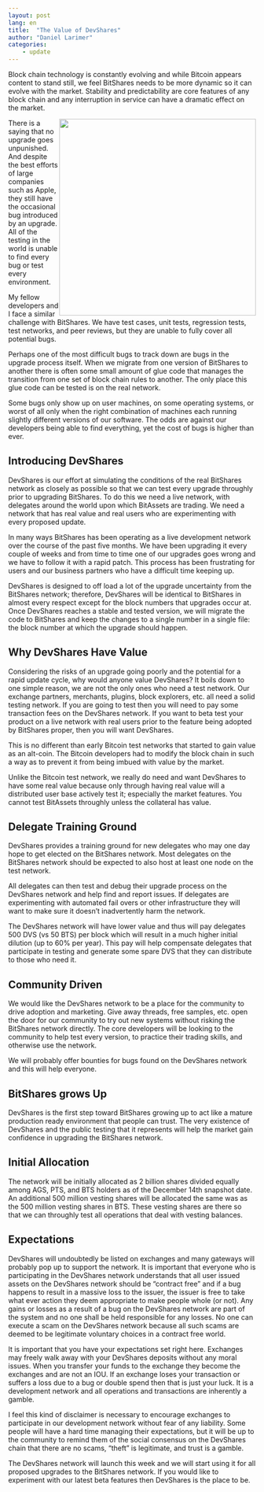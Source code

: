 ```yaml
---
layout: post
lang: en
title:  "The Value of DevShares"
author: "Daniel Larimer"
categories: 
    - update
---
```

Block chain technology is constantly evolving and while Bitcoin appears content to stand still, we feel BitShares needs to be more dynamic so it can evolve with the market.   Stability and predictability are core features of any block chain and any interruption in service can have a dramatic effect on the market.

<!--more-->

<img style="float: right" src="/media/upgrade_comic.png" width="400px">

There is a saying that no upgrade goes unpunished.  And despite the best efforts of large companies such as Apple, they still have the occasional bug introduced by an upgrade.  All of the testing in the world is unable to find every bug or test every environment.

My fellow developers and I face a similar challenge with BitShares.   We have test cases, unit tests, regression tests, test networks, and peer reviews, but they are unable to fully cover all potential bugs.    

Perhaps one of the most difficult bugs to track down are bugs in the upgrade process itself.  When we migrate from one version of BitShares to another there is often some small amount of glue code that manages the transition from one set of block chain rules to another.   The only place this glue code can be tested is on the real network.    

Some bugs only show up on user machines, on some operating systems, or worst of all only when the right combination of machines each running slightly different versions of our software.  The odds are against our developers being able to find everything, yet the cost of bugs is higher than ever.

## Introducing DevShares

DevShares is our effort at simulating the conditions of the real BitShares network as closely as possible so that we can test every upgrade throughly prior to upgrading BitShares.  To do this we need a live network, with delegates around the world upon which BitAssets are trading.  We need a network that has real value and real users who are experimenting with every proposed update.

In many ways BitShares has been operating as a live development network over the course of the past five months.  We have been upgrading it every couple of weeks and from time to time one of our upgrades goes wrong and we have to follow it with a rapid patch.  This process has been frustrating for users and our business partners who have a difficult time keeping up.

DevShares is designed to off load a lot of the upgrade uncertainty from the BitShares network; therefore, DevShares will be identical to BitShares in almost every respect except for the block numbers that upgrades occur at.    Once DevShares reaches a stable and tested version, we will migrate the code to BitShares and keep the changes to a single number in a single file: the block number at which the upgrade should happen.

## Why DevShares Have Value

Considering the risks of an upgrade going poorly and the potential for a rapid update cycle, why would anyone value DevShares?   It boils down to one simple reason, we are not the only ones who need a test network.  Our exchange partners, merchants, plugins, block explorers, etc. all need a solid testing network.   If you are going to test then you will need to pay some transaction fees on the DevShares network.    If you want to beta test your product on a live network with real users prior to the feature being adopted by BitShares proper, then you will want DevShares.    

This is no different than early Bitcoin test networks that started to gain value as an alt-coin.  The Bitcoin developers had to modify the block chain in such a way as to prevent it from being imbued with value by the market.     

Unlike the Bitcoin test network, we really do need and want DevShares to have some real value because only through having real value will a distributed user base actively test it; especially the market features.   You cannot test BitAssets throughly unless the collateral has value.

## Delegate Training Ground
DevShares provides a training ground for new delegates who may one day hope to get elected on the BitShares network.   Most delegates on the BitShares network should be expected to also host at least one node on the test network.  

All delegates can then test and debug their upgrade process on the DevShares network and help find and report issues.   If delegates are experimenting with automated fail overs or other infrastructure they will want to make sure it doesn’t inadvertently harm the network.

The DevShares network will have lower value and thus will pay delegates 500 DVS (vs 50 BTS) per block which will result in a much higher initial dilution (up to 60% per year).  This pay will help compensate delegates that participate in testing and generate some spare DVS that they can distribute to those who need it.

## Community Driven
We would like the DevShares network to be a place for the community to drive adoption and marketing.   Give away threads, free samples, etc. open the door for our community to try out new systems without risking the BitShares network directly.    The core developers will be looking to the community to help test every version, to practice their trading skills, and otherwise use the network.    

We will probably offer bounties for bugs found on the DevShares network and this will help everyone.    

## BitShares grows Up

DevShares is the first step toward BitShares growing up to act like a mature production ready environment that people can trust.   The very existence of DevShares and the public testing that it represents will help the market gain confidence in upgrading the BitShares network.  

## Initial Allocation 

The network will be initially allocated as 2 billion shares divided equally among AGS, PTS, and BTS holders as of the December 14th snapshot date.   An additional 500 million vesting shares will be allocated the same was as the 500 million vesting shares in BTS.   These vesting shares are there so that we can throughly test all operations that deal with vesting balances.

## Expectations 

DevShares will undoubtedly be listed on exchanges and many gateways will probably pop up to support the network.  It is important that everyone who is participating in the DevShares network understands that all user issued assets on the DevShares network should be “contract free” and if a bug happens to result in a massive loss to the issuer, the issuer is free to take what ever action they deem appropriate to make people whole (or not).   Any gains or losses as a result of a bug on the DevShares network are part of the system and no one shall be held responsible for any losses.  No one can execute a scam on the DevShares network because all such scams are deemed to be legitimate voluntary choices in a contract free world.   

It is important that you have your expectations set right here.  Exchanges may freely walk away with your DevShares deposits without any moral issues.  When you transfer your funds to the exchange they become the exchanges and are not an IOU.   If an exchange loses your transaction or suffers a loss due to a bug or double spend then that is just your luck.  It is a development network and all operations and transactions are inherently a gamble.

I feel this kind of disclaimer is necessary to encourage exchanges to participate in our development network without fear of any liability.   Some people will have a hard time managing their expectations, but it will be up to the community to remind them of the social consensus on the DevShares chain that there are no scams, “theft” is legitimate, and trust is a gamble.   

The DevShares network will launch this week and we will start using it for all proposed upgrades to the BitShares network.   If you would like to experiment with our latest beta features then DevShares is the place to be. 



